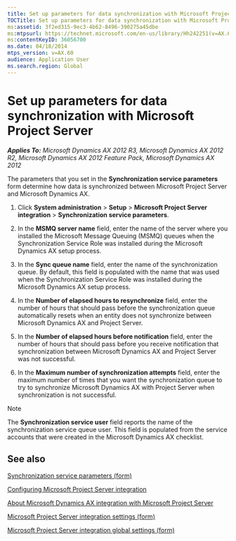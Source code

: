 ```yaml
---
title: Set up parameters for data synchronization with Microsoft Project Server
TOCTitle: Set up parameters for data synchronization with Microsoft Project Server
ms:assetid: 3f2ed315-9ec3-4b62-8496-390275a45dbe
ms:mtpsurl: https://technet.microsoft.com/en-us/library/Hh242251(v=AX.60)
ms:contentKeyID: 36056700
ms.date: 04/18/2014
mtps_version: v=AX.60
audience: Application User
ms.search.region: Global
---
```


# Set up parameters for data synchronization with Microsoft Project Server 


_**Applies To:** Microsoft Dynamics AX 2012 R3, Microsoft Dynamics AX 2012 R2, Microsoft Dynamics AX 2012 Feature Pack, Microsoft Dynamics AX 2012_

The parameters that you set in the **Synchronization service parameters** form determine how data is synchronized between Microsoft Project Server and Microsoft Dynamics AX.

1.  Click **System administration** \> **Setup** \> **Microsoft Project Server integration** \> **Synchronization service parameters**.

2.  In the **MSMQ server name** field, enter the name of the server where you installed the Microsoft Message Queuing (MSMQ) queues when the Synchronization Service Role was installed during the Microsoft Dynamics AX setup process.

3.  In the **Sync queue name** field, enter the name of the synchronization queue. By default, this field is populated with the name that was used when the Synchronization Service Role was installed during the Microsoft Dynamics AX setup process.

4.  In the **Number of elapsed hours to resynchronize** field, enter the number of hours that should pass before the synchronization queue automatically resets when an entity does not synchronize between Microsoft Dynamics AX and Project Server.

5.  In the **Number of elapsed hours before notification** field, enter the number of hours that should pass before you receive notification that synchronization between Microsoft Dynamics AX and Project Server was not successful.

6.  In the **Maximum number of synchronization attempts** field, enter the maximum number of times that you want the synchronization queue to try to synchronize Microsoft Dynamics AX with Project Server when synchronization is not successful.


> [!NOTE]
> <P>The <STRONG>Synchronization service user</STRONG> field reports the name of the synchronization service queue user. This field is populated from the service accounts that were created in the Microsoft Dynamics AX checklist.</P>



## See also

[Synchronization service parameters (form)](https://technet.microsoft.com/en-us/library/hh209631\(v=ax.60\))

[Configuring Microsoft Project Server integration](configuring-microsoft-project-server-integration.md)

[About Microsoft Dynamics AX integration with Microsoft Project Server](about-microsoft-dynamics-ax-integration-with-microsoft-project-server.md)

[Microsoft Project Server integration settings (form)](https://technet.microsoft.com/en-us/library/hh242729\(v=ax.60\))

[Microsoft Project Server integration global settings (form)](https://technet.microsoft.com/en-us/library/hh209389\(v=ax.60\))

  


